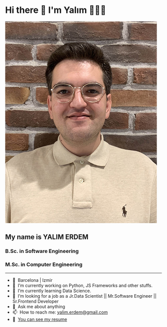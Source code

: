 # Hi there 👋 I'm Yalım 👨🏼‍💻
![YALIM ERDEM][photo]

[photo]: https://github.com/YlmRdm/YlmRdm/blob/main/src/yalimErdem.jpg "Yalim Erdem"

## My name is YALIM ERDEM

### B.Sc. in Software Engineering
### M.Sc. in Computer Engineering

---
- 📍&nbsp; Barcelona | Izmir
- 🔭&nbsp; I’m currently working on Python, JS Frameworks and other stuffs.
- 🌱&nbsp; I’m currently learning Data Science.
- 🤔&nbsp; I’m looking for a job as a Jr.Data Scientist || Mr.Software Engineer || Sr.Frontend Developer
- 💬&nbsp; Ask me about anything
- 📫&nbsp; How to reach me: yalim.erdem@gmail.com
- 📃&nbsp; [You can see my resume](../main/src/YalimErdemResume.pdf)


